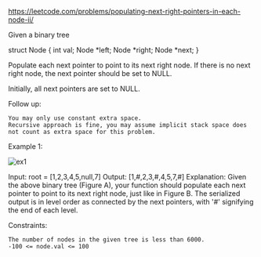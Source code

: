 https://leetcode.com/problems/populating-next-right-pointers-in-each-node-ii/


Given a binary tree

struct Node {
int val;
Node *left;
Node *right;
Node *next;
}

Populate each next pointer to point to its next right node. If there is no next right node, the next pointer should be set to NULL.

Initially, all next pointers are set to NULL.



Follow up:

    You may only use constant extra space.
    Recursive approach is fine, you may assume implicit stack space does not count as extra space for this problem.



Example 1:

![ex1](https://assets.leetcode.com/uploads/2019/02/15/117_sample.png)

Input: root = [1,2,3,4,5,null,7]
Output: [1,#,2,3,#,4,5,7,#]
Explanation: Given the above binary tree (Figure A), your function should populate each next pointer to point to its next right node, just like in Figure B. The serialized output is in level order as connected by the next pointers, with '#' signifying the end of each level.



Constraints:

    The number of nodes in the given tree is less than 6000.
    -100 <= node.val <= 100


